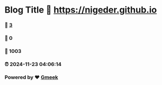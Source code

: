 # Blog Title :link: https://nigeder.github.io 
### :page_facing_up: [3](https://nigeder.github.io/tag.html) 
### :speech_balloon: 0 
### :hibiscus: 1003 
### :alarm_clock: 2024-11-23 04:06:14 
### Powered by :heart: [Gmeek](https://github.com/Meekdai/Gmeek)

